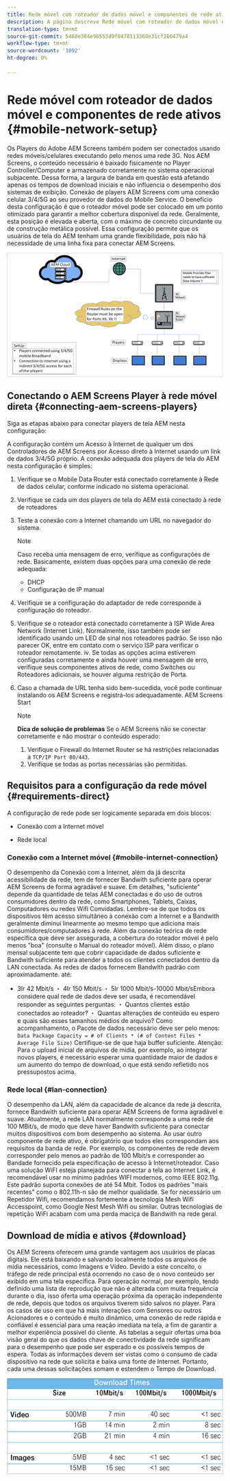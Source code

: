 ```yaml
---
title: Rede móvel com roteador de dados móvel e componentes de rede ativos
description: A página descreve Rede móvel com roteador de dados móvel e componentes de rede ativos
translation-type: tm+mt
source-git-commit: 5460e384e96553d9f0478113368e31cf266479a4
workflow-type: tm+mt
source-wordcount: '1092'
ht-degree: 0%

---
```



# Rede móvel com roteador de dados móvel e componentes de rede ativos {#mobile-network-setup}

Os Players do Adobe AEM Screens também podem ser conectados usando redes móveis/celulares executando pelo menos uma rede 3G.
Nos AEM Screens, o conteúdo necessário é baixado fisicamente no Player Controller/Computer e armazenado corretamente no sistema operacional subjacente. Dessa forma, a largura de banda em questão está afetando apenas os tempos de download iniciais e não influencia o desempenho dos sistemas de exibição.
Conexão de players AEM Screens com uma conexão celular 3/4/5G ao seu provedor de dados do Mobile Service. O benefício desta configuração é que o roteador móvel pode ser colocado em um ponto otimizado para garantir a melhor cobertura disponível da rede. Geralmente, esta posição é elevada e aberta, com o máximo de concreto circundante ou de construção metálica possível.
Essa configuração permite que os usuários de tela do AEM tenham uma grande flexibilidade, pois não há necessidade de uma linha fixa para conectar AEM Screens.

![](/help/using/assets/mobile-network-1.png)

## Conectando o AEM Screens Player à rede móvel direta {#connecting-aem-screens-players}

Siga as etapas abaixo para conectar players de tela AEM nesta configuração:

A configuração contém um Acesso à Internet de qualquer um dos Controladores de AEM Screens por Acesso direto à Internet usando um link de dados 3/4/5G próprio.
A conexão adequada dos players de tela do AEM nesta configuração é simples:

1. Verifique se o Mobile Data Router está conectado corretamente à Rede de dados celular, conforme indicado no sistema operacional.
1. Verifique se cada um dos players de tela do AEM está conectado à rede de roteadores
1. Teste a conexão com a Internet chamando um URL no navegador do sistema.
   >[!NOTE]
   >Caso receba uma mensagem de erro, verifique as configurações de rede. Basicamente, existem duas opções para uma conexão de rede adequada:
   >* DHCP
   >* Configuração de IP manual


1. Verifique se a configuração do adaptador de rede corresponde à configuração do roteador.
1. Verifique se o roteador está conectado corretamente à ISP Wide Area Network (Internet Link). Normalmente, isso também pode ser identificado usando um LED de sinal nos roteadores padrão. Se isso não parecer OK, entre em contato com o serviço ISP para verificar o roteador remotamente.
iv. Se todas as opções acima estiverem configuradas corretamente e ainda houver uma mensagem de erro, verifique seus componentes ativos de rede, como Switches ou Roteadores adicionais, se houver alguma restrição de Porta.
1. Caso a chamada de URL tenha sido bem-sucedida, você pode continuar instalando os AEM Screens e registrá-los adequadamente. AEM Screens Start

   >[!NOTE]
   >**Dica de solução de problemas**
   >Se o AEM Screens não se conectar corretamente e não mostrar o conteúdo esperado:
   >
   >1. Verifique o Firewall do Internet Router se há restrições relacionadas a `TCP/IP Port 80/443`.
   >1. Verifique se todas as portas necessárias são permitidas.



## Requisitos para a configuração da rede móvel {#requirements-direct}

A configuração de rede pode ser logicamente separada em dois blocos:

* Conexão com a Internet móvel

* Rede local

### Conexão com a Internet móvel {#mobile-internet-connection}

O desempenho da Conexão com a Internet, além da já descrita acessibilidade da rede, tem de fornecer Bandwith suficiente para operar AEM Screens de forma agradável e suave. Em detalhes, &quot;suficiente&quot; depende da quantidade de telas AEM conectadas e do uso de outros consumidores dentro da rede, como Smartphones, Tablets, Caixas, Computadores ou redes Wifi Convidadas.
Lembre-se de que todos os dispositivos têm acesso simultâneo à conexão com a Internet e a Bandwith geralmente diminui linearmente ao mesmo tempo que adiciona mais consumidores/computadores à rede.
Além da conexão teórica de rede específica que deve ser assegurada, a cobertura do roteador móvel é pelo menos &quot;boa&quot; (consulte o Manual do roteador móvel). Além disso, o plano mensal subjacente tem que cobrir capacidade de dados suficiente e Bandwith suficiente para atender a todos os clientes conectados dentro da LAN conectada.
As redes de dados fornecem Bandwith padrão com aproximadamente. até:
* 3Ir 42 Mbit/s ・ 4Ir 150 Mbit/s ・ 5Ir 1000 Mbit/s-10000 Mbit/sEmbora considere qual rede de dados deve ser usada, é recomendável responder as seguintes perguntas:
・ Quantos clientes estão conectados ao roteador?
・ Quantas alterações de conteúdo eu espero e quais são esses tamanhos médios de arquivo?
Como acompanhamento, o Pacote de dados necessário deve ser pelo menos:
   `Data Package Capacity = # of Clients * (# of Content Files * Average File Size)`
Certifique-se de que haja buffer suficiente.
Atenção: Para o upload inicial de arquivos de mídia, por exemplo, ao integrar novos players, é necessário esperar uma quantidade maior de dados e um aumento do tempo de download, o que está sendo refletido nos pressupostos acima.


### Rede local {#lan-connection}

O desempenho da LAN, além da capacidade de alcance da rede já descrita, fornece Bandwith suficiente para operar AEM Screens de forma agradável e suave. Atualmente, a rede LAN normalmente corresponde a uma rede de 100 MBit/s, de modo que deve haver Bandwith suficiente para conectar muitos dispositivos com bom desempenho ao sistema. Ao usar outro componente de rede ativo, é obrigatório que todos eles correspondam aos requisitos da banda de rede. Por exemplo, os componentes de rede devem corresponder pelo menos ao padrão de 100 Mbit/s e corresponder ao Bandade fornecido pela especificação de acesso à Internet/roteador.
Caso uma solução WiFI esteja planejada para conectar a tela ao Internet Link, é recomendável usar no mínimo padrões WIFI modernos, como IEEE 802.11g. Este padrão suporta conexões de até 54 Mbit. Todos os padrões &quot;mais recentes&quot; como o 802.11h-n são de melhor qualidade. Se for necessário um Repetidor Wifi, recomendamos fortemente a tecnologia Mesh Wifi Accesspoint, como Google Nest Mesh Wifi ou similar.
Outras tecnologias de repetição WiFi acabam com uma perda maciça de Bandwith na rede geral.

## Download de mídia e ativos {#download}

Os AEM Screens oferecem uma grande vantagem aos usuários de placas digitais. Ele está baixando e salvando localmente todos os arquivos de mídia necessários, como Imagens e Vídeo. Devido a este conceito, o tráfego de rede principal está ocorrendo no caso de o novo conteúdo ser exibido em uma tela específica.
Para operação normal, por exemplo, tendo definido uma lista de reprodução que não é alterada com muita frequência durante o dia, isso oferta uma operação próxima da operação independente de rede, depois que todos os arquivos tiverem sido salvos no player.
Para os casos de uso em que há mais interações com Sensores ou outros Acionadores e o conteúdo é muito dinâmico, uma conexão de rede rápida e confiável é essencial para uma reação imediata na tela, a fim de garantir a melhor experiência possível do cliente.
As tabelas a seguir ofertas uma boa visão geral do que os dados chave de conectividade da rede significam para o desempenho que pode ser esperado e os possíveis tempos de espera.
Todas as informações devem ser vistas como o consumo de cada dispositivo na rede que solicita e baixa uma fonte de Internet. Portanto, cada uma dessas solicitações somam e estendem o Tempo de Download.

![](/help/using/assets/mobile-router-download.png)



